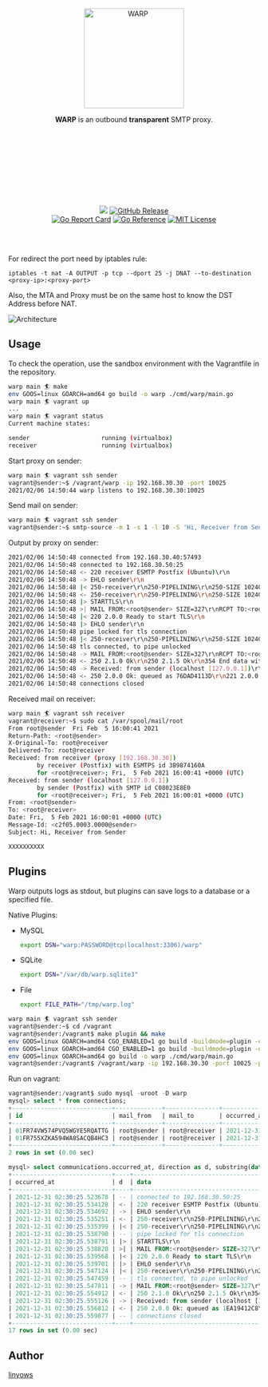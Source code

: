 <br><br><br><br><br><br><p align="center">
  <img alt="WARP" src="https://github.com/linyows/warp/blob/main/misc/warp.svg" width="200">
</p>
<p align="center">
  <strong>WARP</strong> is an outbound <b>transparent</b> SMTP proxy.
</p><br><br><br><br><br><br><br><br>
<p align="center">
  <a href="https://github.com/linyows/warp/actions" title="actions"><img src="https://img.shields.io/github/actions/workflow/status/linyows/warp/build.yml?branch=main&style=for-the-badge"></a>
  <a href="https://github.com/linyows/warp/releases"><img src="http://img.shields.io/github/release/linyows/warp.svg?style=for-the-badge" alt="GitHub Release"></a>
  <br />
  <a href="https://goreportcard.com/report/github.com/linyows/warp"> <img src="https://goreportcard.com/badge/github.com/linyows/warp" alt="Go Report Card"></a>
  <a href="https://pkg.go.dev/github.com/linyows/warp"><img src="https://pkg.go.dev/badge/github.com/linyows/warp.svg" alt="Go Reference"></a>
  <a href="https://github.com/linyows/warp/blob/main/LICENSE"><img src="https://img.shields.io/badge/License-MIT-yellow.svg" alt="MIT License" /></a>
</p><br><br>

For redirect the port need by iptables rule:

```
iptables -t nat -A OUTPUT -p tcp --dport 25 -j DNAT --to-destination <proxy-ip>:<proxy-port>
```

Also, the MTA and Proxy must be on the same host to know the DST Address before NAT.

![Architecture](https://github.com/linyows/warp/blob/main/misc/architecture.png)

Usage
--

To check the operation, use the sandbox environment with the Vagrantfile in the repository.

```sh
warp main 🏄 make
env GOOS=linux GOARCH=amd64 go build -o warp ./cmd/warp/main.go
warp main 🏄 vagrant up
...
warp main 🏄 vagrant status
Current machine states:

sender                    running (virtualbox)
receiver                  running (virtualbox)
```

Start proxy on sender:

```sh
warp main 🏄 vagrant ssh sender
vagrant@sender:~$ /vagrant/warp -ip 192.168.30.30 -port 10025
2021/02/06 14:50:44 warp listens to 192.168.30.30:10025
```

Send mail on sender:

```sh
warp main 🏄 vagrant ssh sender
vagrant@sender:~$ smtp-source -m 1 -s 1 -l 10 -S 'Hi, Receiver from Sender' -f root@sender -t root@receiver localhost:25
```

Output by proxy on sender:

```sh
2021/02/06 14:50:48 connected from 192.168.30.40:57493
2021/02/06 14:50:48 connected to 192.168.30.50:25
2021/02/06 14:50:48 <- 220 receiver ESMTP Postfix (Ubuntu)\r\n
2021/02/06 14:50:48 -> EHLO sender\r\n
2021/02/06 14:50:48 |< 250-receiver\r\n250-PIPELINING\r\n250-SIZE 10240000\r\n250-VRFY\r\n250-ETRN\r\n250-STARTTLS\r\n250-ENHANCEDSTATUSCODES\r\n250-8BITMIME\r\n250-DSN\r\n250-SMTPUTF8\r\n250 CHUNKING\r\n
2021/02/06 14:50:48 <- 250-receiver\r\n250-PIPELINING\r\n250-SIZE 10240000\r\n250-VRFY\r\n250-ETRN\r\n250-ENHANCEDSTATUSCODES\r\n250-8BITMIME\r\n250-DSN\r\n250-SMTPUTF8\r\n250 CHUNKING\r\n
2021/02/06 14:50:48 |> STARTTLS\r\n
2021/02/06 14:50:48 >| MAIL FROM:<root@sender> SIZE=327\r\nRCPT TO:<root@receiver> ORCPT=rfc822;root@receiver\r\nDATA\r\n
2021/02/06 14:50:48 |< 220 2.0.0 Ready to start TLS\r\n
2021/02/06 14:50:48 |> EHLO sender\r\n
2021/02/06 14:50:48 pipe locked for tls connection
2021/02/06 14:50:48 |< 250-receiver\r\n250-PIPELINING\r\n250-SIZE 10240000\r\n250-VRFY\r\n250-ETRN\r\n250-ENHANCEDSTATUSCODES\r\n250-8BITMIME\r\n250-DSN\r\n250-SMTPUTF8\r\n250 CHUNKING\r\n
2021/02/06 14:50:48 tls connected, to pipe unlocked
2021/02/06 14:50:48 -> MAIL FROM:<root@sender> SIZE=327\r\nRCPT TO:<root@receiver> ORCPT=rfc822;root@receiver\r\nDATA\r\n
2021/02/06 14:50:48 <- 250 2.1.0 Ok\r\n250 2.1.5 Ok\r\n354 End data with <CR><LF>.<CR><LF>\r\n
2021/02/06 14:50:48 -> Received: from sender (localhost [127.0.0.1])\r\n        by sender (Postfix) with SMTP id 45B113EA9B\r\n for <root@receiver>; Sat,  6 Feb 2021 14:50:48 +0000 (UTC)\r\nFrom: <root@sender>\r\nTo: <root@receiver>\r\nDate: Sat,  6 Feb 2021 14:50:48 +0000 (UTC)\r\nMessage-Id: <a77e.0003.0000@sender>\r\nSubject: Hi, Receiver from Sender\r\n\r\nXXXXXXXXXX\r\n.\r\nQUIT\r\n
2021/02/06 14:50:48 <- 250 2.0.0 Ok: queued as 76DAD4113D\r\n221 2.0.0 Bye\r\n
2021/02/06 14:50:48 connections closed
```

Received mail on receiver:

```sh
warp main 🏄 vagrant ssh receiver
vagrant@receiver:~$ sudo cat /var/spool/mail/root
From root@sender  Fri Feb  5 16:00:41 2021
Return-Path: <root@sender>
X-Original-To: root@receiver
Delivered-To: root@receiver
Received: from receiver (proxy [192.168.30.30])
        by receiver (Postfix) with ESMTPS id 3B9874160A
        for <root@receiver>; Fri,  5 Feb 2021 16:00:41 +0000 (UTC)
Received: from sender (localhost [127.0.0.1])
        by sender (Postfix) with SMTP id C08023E8E0
        for <root@receiver>; Fri,  5 Feb 2021 16:00:01 +0000 (UTC)
From: <root@sender>
To: <root@receiver>
Date: Fri,  5 Feb 2021 16:00:01 +0000 (UTC)
Message-Id: <c2f05.0003.0000@sender>
Subject: Hi, Receiver from Sender

XXXXXXXXXX

```

Plugins
--

Warp outputs logs as stdout, but plugins can save logs to a database or a specified file.

Native Plugins:

- MySQL
    ```sh
    export DSN="warp:PASSWORD@tcp(localhost:3306)/warp"
    ```
- SQLite
    ```sh
    export DSN="/var/db/warp.sqlite3"
    ```
- File
    ```sh
    export FILE_PATH="/tmp/warp.log"
    ```

```sh
warp main 🏄 vagrant ssh sender
vagrant@sender:~$ cd /vagrant
vagrant@sender:/vagrant$ make plugin && make
env GOOS=linux GOARCH=amd64 CGO_ENABLED=1 go build -buildmode=plugin -o .dist/mysql.so plugin/mysql/main.go
env GOOS=linux GOARCH=amd64 CGO_ENABLED=1 go build -buildmode=plugin -o .dist/file.so plugin/file/main.go
env GOOS=linux GOARCH=amd64 go build -o warp ./cmd/warp/main.go
vagrant@sender:/vagrant$ /vagrant/warp -ip 192.168.30.30 -port 10025 -plugins mysql
```

Run on vagrant:

```sql
vagrant@sender:/vagrant$ sudo mysql -uroot -D warp
mysql> select * from connections;
+----------------------------+-------------+---------------+----------------------------+
| id                         | mail_from   | mail_to       | occurred_at                |
+----------------------------+-------------+---------------+----------------------------+
| 01FR74VW574PVQ5WGYE5RQATTG | root@sender | root@receiver | 2021-12-31 02:24:56.009302 |
| 01FR755XZKA594WA8SACQB4HC3 | root@sender | root@receiver | 2021-12-31 02:30:25.557302 |
+----------------------------+-------------+---------------+----------------------------+
2 rows in set (0.00 sec)

mysql> select communications.occurred_at, direction as d, substring(data, 1, 40) as data from communications, connections where connections.id = communications.connection_id and connections.id = "01FR755XZKA594WA8SACQB4HC3" order by communications.occurred_at;
+----------------------------+----+------------------------------------------+
| occurred_at                | d  | data                                     |
+----------------------------+----+------------------------------------------+
| 2021-12-31 02:30:25.523678 | -- | connected to 192.168.30.50:25            |
| 2021-12-31 02:30:25.534128 | <- | 220 receiver ESMTP Postfix (Ubuntu)\r\n  |
| 2021-12-31 02:30:25.534692 | -> | EHLO sender\r\n                          |
| 2021-12-31 02:30:25.535251 | <- | 250-receiver\r\n250-PIPELINING\r\n250-SI |
| 2021-12-31 02:30:25.535399 | |< | 250-receiver\r\n250-PIPELINING\r\n250-SI |
| 2021-12-31 02:30:25.538790 | -- | pipe locked for tls connection           |
| 2021-12-31 02:30:25.538791 | |> | STARTTLS\r\n                             |
| 2021-12-31 02:30:25.538820 | >| | MAIL FROM:<root@sender> SIZE=327\r\nRCPT |
| 2021-12-31 02:30:25.539568 | |< | 220 2.0.0 Ready to start TLS\r\n         |
| 2021-12-31 02:30:25.539701 | |> | EHLO sender\r\n                          |
| 2021-12-31 02:30:25.547124 | |< | 250-receiver\r\n250-PIPELINING\r\n250-SI |
| 2021-12-31 02:30:25.547459 | -- | tls connected, to pipe unlocked          |
| 2021-12-31 02:30:25.547811 | -> | MAIL FROM:<root@sender> SIZE=327\r\nRCPT |
| 2021-12-31 02:30:25.554912 | <- | 250 2.1.0 Ok\r\n250 2.1.5 Ok\r\n354 End  |
| 2021-12-31 02:30:25.555126 | -> | Received: from sender (localhost [127.0. |
| 2021-12-31 02:30:25.556812 | <- | 250 2.0.0 Ok: queued as 1EA19412C8\r\n22 |
| 2021-12-31 02:30:25.559877 | -- | connections closed                       |
+----------------------------+----+------------------------------------------+
17 rows in set (0.00 sec)
```

Author
--

[linyows](https://github.com/linyows)
